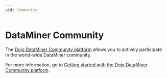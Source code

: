 ```yaml
---
uid: Community
---
```


# DataMiner Community

The [Dojo DataMiner Community platform](https://community.dataminer.services/) allows you to actively participate in the world-wide DataMiner community.

For more information, go to [Getting started with the Dojo DataMiner Community platform](xref:Getting_started_community).

